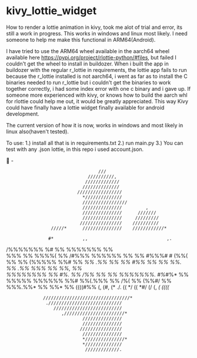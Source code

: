 # kivy_lottie_widget
How to render a lottie animation in kivy, took me alot of trial and error, its still a work in progress. This works in windows and linux most likely. I need someone to help me make this functional in ARM64(Android).

I have tried to use the ARM64 wheel available in the aarch64 wheel available here https://pypi.org/project/rlottie-python/#files, but failed I couldn't get the wheel to install in buildozer. When i built the app in buildozer with the regular r_lottie in requirements, the lottie app fails to run because the r_lottie installed is not aarch64, i went as far as to install the C binaries needed to run r_lottie but i couldn't get the binaries to work together correctly, i had some index error with one c binary and i gave up. If someone more experienced with kivy, or knows how to build the aarch whl for rlottie could help me out, it would be greatly appreciated.
This way Kivy could have finally have a lottie widget finally available for android development. 

The current version of how it is now, works in windows and most likely in linux also(haven't tested).

To use:
1.) install all that is in requirements.txt 
2.) run main.py
3.) You can test with any .json lottie, in this repo i used account.json.


🥖 _-_ 




                                       ///                                      
                                   //////////,                                  
                                  /////////////                                 
                                 //////////////                                 
                               /////////////////                                
                                 *//////////////                                
                                 /////////////////                              
                                 ///////////////         ,                      
                                 ///////////////      ///////                   
                                 ///////////////     /////////                  
                                ////////////////    //////////                  
                     /////*      ///////////////    ////////////*               
                                                                                
                    #*           ,,                              ,.             
/%%%%%%%            %#           %%     %%%%%%%                  %%             
%%%    %%   %%%%(   %%  /#%%%   %%%%%%  %%    %%   #%%%#  # (%%( %%   %%  (%%%%%
%%#    %% *%%  .%%  %% *%%  #%%  %%     %%    %%. %% .%%  %%%    %% %%,  %%*    
%%%%%%%%  %%    #%. %% /%%   %%  %%     %%%%%%%. #%*#%*   %%     %%%%%    %%%%%%
%%#        %%(.%%%  %% /%(   %%  (%%#/  %%        %%%.%%* %%     %%* %%  ((((#%%
 (,          (#,    (* ./.   ((     */  ((          *#/   (/     (,   *( ((((*  
                                                                                
                  /////////////////////////////////*                            
                   .////////////////////////////                                
                      //////////////////////////                                
                         ,///////////////////////*                              
                                 ///////////////                                
                                 ///////////////                                
                                ////////////////                                
                                 ///////////////                                
                                 *///////////////*                              
                                 *//////////////                                
                                  /////////////.                                
